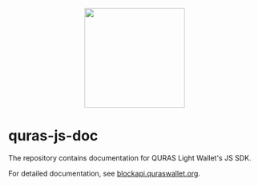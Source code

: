 <p align="center">
<img
    src="http://blockapi.quras.io/quras/img/logo1.png"
    width="200px">
</p>

# quras-js-doc

The repository contains documentation for QURAS Light Wallet's JS SDK.

For detailed documentation, see [blockapi.quraswallet.org](http://13.230.62.42/quras-js/docs/en/api-index.html).
